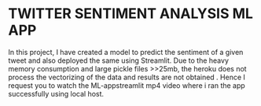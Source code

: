 # TWITTER SENTIMENT ANALYSIS ML APP
 In this project, I have created a model to predict the sentiment of a given tweet and also deployed the same using Streamlit.
Due to the heavy memory consumption and large pickle files >>25mb, the heroku does not process the vectorizing of the data and results are not obtained . Hence I request you to watch the ML-appstreamlit mp4 video where i ran the app successfully using local host.
